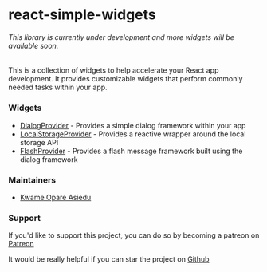 # react-simple-widgets

###### _This library is currently under development and more widgets will be available soon._

This is a collection of widgets to help accelerate your React app development.
It provides customizable widgets that perform commonly needed tasks within your app.

### Widgets

-   [DialogProvider](./docs/dialog-provider.md) - Provides a simple dialog framework within your app
-   [LocalStorageProvider](./docs/local-storage-provider.md) - Provides a reactive wrapper around the local storage API
-   [FlashProvider](./docs/flash-provider.md) - Provides a flash message framework built using the dialog framework

### Maintainers

-   [Kwame Opare Asiedu](https://github.com/kwameopareasiedu/)

### Support

If you'd like to support this project, you can do so by becoming a patreon on [Patreon](https://www.patreon.com/kwameopareasiedu)

It would be really helpful if you can star the project on [Github](https://github.com/kwameopareasiedu/react-simple-widgets)